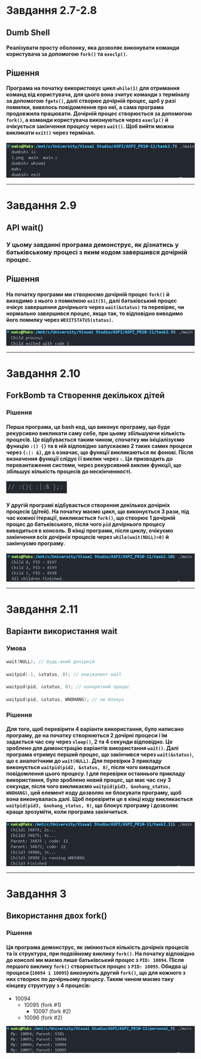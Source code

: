 # Завдання 2.7-2.8

## Dumb Shell

#### Реалізувати просту оболонку, яка дозволяє виконувати команди користувача за допомогою `fork()` та `execlp()`.

## Рішення

#### Програма на початку використовує цикл `while(1)` для отримання команд від користувача, для цього вона зчитує команди з терміналу за допомогою `fgets()`, далі створює дочірній процес, щоб у разі помилки, вивелось повідомлення про неї, а сама програма продовжила працювати. Дочірній процес створюється за допомогою `fork()`, а команди користувача виконуються через `execlp()` й очікується закінчення процесу через `wait()`. Щоб вийти можна викликати `exit()` через термінал.

![](task2.7/1.png)

---

# Завдання 2.9

## API wait() 

### У цьому завданні програма демонструє, як дізнатись у батьківському процесі з яким кодом завершився дочірній процес.

## Рішення

#### На початку програми ми створюємо дочірній процес `fork()` й виходимо з нього з помилкою `exit(5)`, далі батьківський процес очікує завершення дочірнього через `wait(&status)` та перевіряє, чи нормально завершився процес, якщо так, то відповідно виводимо його помилку через `WEXITSTATUS(status)`.

![](task2.9/1.png)

---

# Завдання 2.10

## ForkBomb та Створення декількох дітей

### Рішення

#### Перша програма, це bash код, що виконує програму, що буде рекурсивно викликати саму себе, при цьому збільшуючи кількість процесів. Це відбувається таким чином, спочатку ми ініціалізуємо функцію `:() {}` та в ній відповідно запускаємо 2 таких самих процеси через `{:|: &}`, де `&` означає, що функції викликаються як фонові. Після визначення функції слідує її виклик через `:`. Це призводить до перевантаження системи, через рекурсивний виклик функції, що збільшує кількість процесів до нескінченності.

![](task2.10/1.png)

#### У другій програмі відбувається створення декількох дочірніх процесів (дітей). На початку маємо цикл, що виконується 3 рази, під час кожної ітерації, викликається `fork()`, що створює 1 дочірній процес до батьківського, після чого `pid` дочірнього процесу виводиться в консоль. В кінці програми, після циклу, очікуємо закінчення всіх дочірніх процесів через `while(wait(NULL)>0)` й закінчуємо програму.

![](task2.10/2.png)

---

# Завдання 2.11

## Варіанти використання wait
### Умова

```c
wait(NULL); // будь-який дочірній

waitpid(-1, &status, 0); // еквівалент wait

waitpid(pid, &status, 0); // конкретний процес

waitpid(pid, &status, WNOHANG); // не блокує
```

### Рішення

#### Для того, щоб перевірити 4 варіанти використання, було написано програму, де на початку створюються 2 дочірні процеси і їм задається час сну через `sleep()`, 2 та 4 секунди відповідно. Це зроблено для демонстрацію варіантів використання `wait()`. Далі програма отримує перший процес, що закінчився через `wait(&status)`, що є аналогічним до `wait(NULL)`. Для перевірки 3 прикладу виконується `waitpid(pid2, &status, 0)`, після чого виводиться повідомлення цього процесу. І для перевірки останнього прикладу використання, було зроблено новий процес, що має час сну 3 секунди, після чого викликаємо `waitpid(pid3, &nohang_status, WNOHANG)`, цей елемент коду дозволяє не блокувати програму, щоб вона виконувалась далі. Щоб перевірити це в кінці коду викликається `waitpid(pid3, &nohang_status, 0)`, що блокує програму і дозволяє краще зрозуміти, коли програма закінчиться.


![](task2.11/1.png)

---

# Завдання 3

## Використання двох fork()

### Рішення

#### Ця програма демонструє, як змінюється кількість дочірніх процесів та їх структура, при подвійному виклику `fork()`. На початку відповідно до консолі ми маємо лише батьківський процес з `PID: 10094`. Після першого виклику `fork()` створюється процес з `PID: 10095`. Обидва ці процеси (`10094 і 10095`) виконують другий `fork()`, що для кожного з них створює по дочірньому процесу. Таким чином маємо таку кінцеву структуру з 4 процесів:

- 10094
	- 10095 (fork #1)
		- 10097 (fork #2)
	- 10096 (fork #2)


![](personal_3/1.png)
